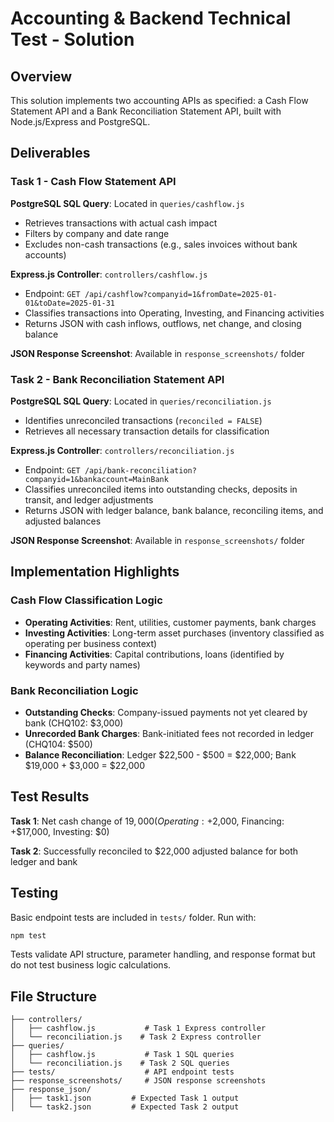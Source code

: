 # Accounting & Backend Technical Test - Solution

## Overview

This solution implements two accounting APIs as specified: a Cash Flow Statement API and a Bank Reconciliation Statement API, built with Node.js/Express and PostgreSQL.

## Deliverables

### Task 1 - Cash Flow Statement API

**PostgreSQL SQL Query**: Located in `queries/cashflow.js`
- Retrieves transactions with actual cash impact
- Filters by company and date range
- Excludes non-cash transactions (e.g., sales invoices without bank accounts)

**Express.js Controller**: `controllers/cashflow.js`
- Endpoint: `GET /api/cashflow?companyid=1&fromDate=2025-01-01&toDate=2025-01-31`
- Classifies transactions into Operating, Investing, and Financing activities
- Returns JSON with cash inflows, outflows, net change, and closing balance

**JSON Response Screenshot**: Available in `response_screenshots/` folder

### Task 2 - Bank Reconciliation Statement API

**PostgreSQL SQL Query**: Located in `queries/reconciliation.js`
- Identifies unreconciled transactions (`reconciled = FALSE`)
- Retrieves all necessary transaction details for classification

**Express.js Controller**: `controllers/reconciliation.js`
- Endpoint: `GET /api/bank-reconciliation?companyid=1&bankaccount=MainBank`
- Classifies unreconciled items into outstanding checks, deposits in transit, and ledger adjustments
- Returns JSON with ledger balance, bank balance, reconciling items, and adjusted balances

**JSON Response Screenshot**: Available in `response_screenshots/` folder

## Implementation Highlights

### Cash Flow Classification Logic
- **Operating Activities**: Rent, utilities, customer payments, bank charges
- **Investing Activities**: Long-term asset purchases (inventory classified as operating per business context)
- **Financing Activities**: Capital contributions, loans (identified by keywords and party names)

### Bank Reconciliation Logic
- **Outstanding Checks**: Company-issued payments not yet cleared by bank (CHQ102: $3,000)
- **Unrecorded Bank Charges**: Bank-initiated fees not recorded in ledger (CHQ104: $500)
- **Balance Reconciliation**: Ledger $22,500 - $500 = $22,000; Bank $19,000 + $3,000 = $22,000

## Test Results

**Task 1**: Net cash change of $19,000 (Operating: +$2,000, Financing: +$17,000, Investing: $0)

**Task 2**: Successfully reconciled to $22,000 adjusted balance for both ledger and bank

## Testing

Basic endpoint tests are included in `tests/` folder. Run with:
```bash
npm test
```

Tests validate API structure, parameter handling, and response format but do not test business logic calculations.

## File Structure

```
├── controllers/
│   ├── cashflow.js           # Task 1 Express controller
│   └── reconciliation.js    # Task 2 Express controller
├── queries/
│   ├── cashflow.js           # Task 1 SQL queries
│   └── reconciliation.js    # Task 2 SQL queries
├── tests/                    # API endpoint tests
├── response_screenshots/     # JSON response screenshots
├── response_json/
│   ├── task1.json         # Expected Task 1 output
│   └── task2.json         # Expected Task 2 output
```